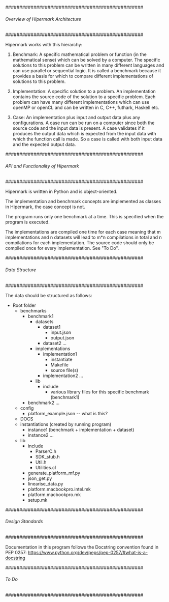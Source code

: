 #################################################
###### Overview of Hipermark Architecture ######
#################################################

Hipermark works with this hierarchy:

1. Benchmark: A specific mathematical problem or function (in the mathematical sense) which can be solved by a computer. The specific solutions to this problem can be written in many different languages and can use parallel or sequential logic. It is called a benchmark because it provides a basis for which to compare different implementations of solutions to this problem.

2. Implementation: A specific solution to a problem. An implementation contains the source code of the solution to a specific problem. Each problem can have many different implementations which can use openMP or openCL and can be written in C, C++, futhark, Haskell etc.

3. Case: An implementation plus input and output data plus any configurations. A case run can be run on a computer since both the source code and the input data is present. A case validates if it produces the output data which is expected from the input data with which the function call is made. So a case is called with both input data and the expected output data.


#################################################
###### API and Functionality of Hipermark ######
#################################################

Hipermark is written in Python and is object-oriented.

The implementation and benchmark concepts are implemented as classes in Hipermark, the case concept is not.

The program runs only one benchmark at a time. This is specified when the program is executed.

The implementations are compiled one time for each case meaning that m implementations and n datasets will lead to m*n compilations in total and n compilations for each implementation. The source code should only be compiled once for every implementation. See "To Do".

#################################################
###### Data Structure ######
#################################################

The data should be structured as follows:

* Root folder
  * benchmarks
    * benchmark1
      * datasets
        * dataset1
          * input.json
          * output.json
        * dataset2 ...
      * implementations
        * implementation1
          * instantiate
          * Makefile
          * source file(s)
        * implementation2 ...
      * lib
        * include
          * various library files for this specific benchmark (benchmark1)
    * benchmark2 ...
  * config
    * platform_example.json -- what is this?
  * DOCS
  * instantiations (created by running program)
    * instance1 (benchmark + implementation + dataset)
    * instance2 ...
  * lib
    * include
      * ParserC.h
      * SDK_stub.h
      * Util.h
      * Utilities.cl
    * generate_platform_mf.py
    * json_get.py
    * linearise_data.py
    * platform.macbookpro.intel.mk
    * platform.macbookpro.mk
    * setup.mk
    
  
  




#################################################
###### Design Standards ######
#################################################

Documentation in this program follows the Docstring convention found in PEP 0257:
https://www.python.org/dev/peps/pep-0257/#what-is-a-docstring


#################################################
###### To Do ######
#################################################
